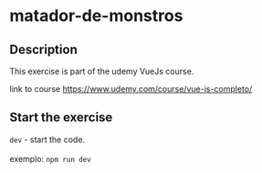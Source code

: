 # matador-de-monstros

## Description

This exercise is part of the udemy VueJs course.

link to course
https://www.udemy.com/course/vue-js-completo/

## Start the exercise

`dev` - start the code.
<br><br>
exemplo: `npm run dev`
